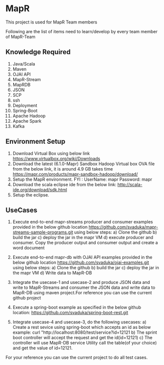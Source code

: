 # MapR
This project is used for MapR Team members

Following are the list of items need to learn/develop by every team member of MapR-Team

## Knowledge Required

1) Java/Scala
2) Maven
3) OJAI API
4) MapR-Stream
5) MapRDB
6) JSON
7) SCP
8) ssh
9) Deployment
10) Spring-Boot
11) Apache Hadoop
12) Apache Spark
13) Kafka

## Environment Setup

1) Download Virtual Box using below link
  https://www.virtualbox.org/wiki/Downloads
2) Download the latest (6.1.0-Mapr) Sandbox Hadoop Virtual box OVA file from the below link, it is around 4.9 GB takes time
https://mapr.com/products/mapr-sandbox-hadoop/download/
3) Setup the MapR environment. FYI : UserName: mapr Password: mapr
4) Download the scala eclipse ide from the below link: http://scala-ide.org/download/sdk.html
5) Setup the eclipse.

## UseCases

1) Execute end-to-end mapr-streams producer and consumer examples provided in the below github location https://github.com/svaduka/mapr-streams-sample-programs.git
using below steps:
    a) Clone the github 
    b) build the jar
    c) deploy the jar in the mapr VM
    d) execute producer and consumer. Copy the producer output and consumer output and create a word document
2) Execute end-to-end mapr-db with OJAI API examples provided in the below github location https://github.com/svaduka/ojai-examples.git
using below steps:
    a) Clone the github 
    b) build the jar
    c) deploy the jar in the mapr VM
    d) Write data to MapR-DB
    
3) Integrate the usecase-1 and usecase-2 and produce JSON data and write to MapR-Streams and consumer the JSON data and write data to MapR-DB using maven project.For reference you can use the current github project
4) Execute a spring-boot example as specified in the below github location: https://github.com/svaduka/spring-boot-rest.git
5) Integrate usecase-4 and usecase-3, do the following usecases:
    a) Create a rest sevice using spring-boot which accepts an id as below
          example: curl "http://localhost:8080/test/service?id=12121
    b) The sprint boot controller will accept the request and get the id(id=12121)
    c) The controller will use MapR-DB service Utility call the table(of your choice) and get the value of id=12121.
    
For your reference you can use the current project to do all test cases.
